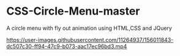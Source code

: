 # CSS-Circle-Menu-master

A circle menu with fly out animation using HTML,CSS and JQuery


https://user-images.githubusercontent.com/11264937/156011843-dc507c30-ff94-47c9-b073-aac17ec96bd3.mp4

